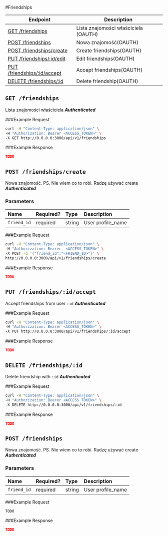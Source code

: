 #Friendships

| Endpoint | Description |
| ---- | --------------- |
| [GET /friendships]()|Lista znajomości właściciela (OAUTH)|
| [POST /friendships]()|Nowa znajomość(OAUTH)|
| [POST /friendships/create]()|Create friendships(OAUTH)|
| [PUT /friendships/:id/edit]() | Edit friendships(OAUTH)|
|[PUT /friendships/:id/accept]()|Accept friendships(OAUTH)|
|[DELETE /friendships/:id]()|Delete friendship(OAUTH)| 


## `GET /friendships`
Lista znajomości właściciela
*__Authenticated__*

###Example Request

```bash
curl -H "Content-Type: application/json" \
-H "Authorization: Bearer <ACCESS_TOKEN>" \
-X GET http://0.0.0.0:3000/api/v1/friendships
```
###Example Response
```json
TODO
```

## `POST /friendships/create`
Nowa znajomość.
PS. Nie wiem co to robi. Radzę używać create
*__Authenticated__*

### Parameters

| Name            | Required? | Type    | Description                                                                                                                                      |
|:----------------|:----------|:--------|:---------|
| `friend_id` | required  | string | User profile_name |

###Example Request

```bash
curl -H "Content-Type: application/json" \
-H "Authorization: Bearer  <ACCESS_TOKEN>" \
-X POST -d '{"friend_id":"<FRIEND_ID>"}' \
http://0.0.0.0:3000/api/v1/friendships/create
```
###Example Response
```json
TODO
```

## `PUT /friendships/:id/accept`
Accept friendships from user `:id`
*__Authenticated__*

###Example Request

```bash
curl -H "Content-Type: application/json" \
-H "Authorization: Bearer <ACCESS_TOKEN>" \
-X PUT http://0.0.0.0:3000/api/v1/friendships/:id/accept
```
###Example Response
```json
TODO
```


## `DELETE /friendships/:id`
Delete friendship with `:id`
*__Authenticated__*

###Example Request

```bash
curl -H "Content-Type: application/json" \
-H "Authorization: Bearer <ACCESS_TOKEN>" \
-X DELETE http://0.0.0.0:3000/api/v1/friendships/:id
```
###Example Response
```json
TODO
```













## `POST /friendships`
Nowa znajomość.
PS. Nie wiem co to robi. Radzę używać create
*__Authenticated__*

### Parameters

| Name            | Required? | Type    | Description                                                                                                                                      |
|:----------------|:----------|:--------|:---------|
| `friend_id` | required  | string | User profile_name |

###Example Request

```bash
TODO
```
###Example Response
```json
TODO
```
